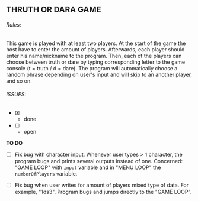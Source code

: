 
## THRUTH OR DARA GAME

###### Rules:
  This game is played with at least two players. At the start of the game the host have to enter the amount of players. Afterwards, each player should enter his name/nickname to the program. Then, each of the players can choose between truth or dare by typing corresponding letter to the game console (t = truth / d = dare). The program will automatically choose a random phrase depending on user's input and will skip to an another player, and so on. 
  
###### ISSUES:
  
 - [x] - done    
 - [ ] - open

**TO DO**
  
- [ ] Fix bug with character input. Whenever user types > 1 character, the program bugs and prints several outputs instead of one. Concerned: "GAME LOOP" with `input` variable and in "MENU LOOP" the `numberOfPlayers` variable. 
- [ ] Fix bug when user writes for amount of players mixed type of data. For example, "1ds3". Program bugs and jumps directly to the "GAME LOOP".  

